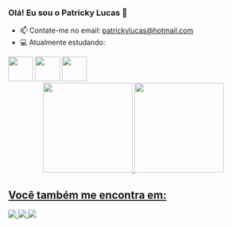### Olá! Eu sou o Patricky Lucas 👋

- 📫 Contate-me no email: patrickylucas@hotmail.com
- 💻 Atualmente estudando:
<div display="inline">
  <img width="50" height="50" src="https://cdn.jsdelivr.net/gh/devicons/devicon/icons/java/java-original-wordmark.svg" />
  <img width="50" height="50" src="https://cdn.jsdelivr.net/gh/devicons/devicon/icons/kotlin/kotlin-plain-wordmark.svg" />
  <img width="50" height="50" src="https://cdn.jsdelivr.net/gh/devicons/devicon/icons/python/python-original-wordmark.svg" />
</div>

<div align="center">
  <a href="https://github.com/PatrickyLucas">
  <img height="180em" src="https://github-readme-stats.vercel.app/api?username=PatrickyLucas&show_icons=true&theme=transparent&include_all_commits=true&count_private=true"/>
  <img height="180em" src="https://github-readme-stats.vercel.app/api/top-langs/?username=PatrickyLucas&layout=compact&langs_count=7&theme=transparent"/>
</div>
  
##

## Você também me encontra em:

<a href="#">
  <img src="https://img.shields.io/badge/linkedin-%230077B5.svg?style=for-the-badge&logo=linkedin&logoColor=white">
</a>
<a href="#">
  <img src="https://img.shields.io/badge/vercel-%23000000.svg?style=for-the-badge&logo=vercel&logoColor=white">
</a>

<a href="https://www.instagram.com/patrickylucas/">
  <img src="https://img.shields.io/badge/Instagram-%23E4405F.svg?style=for-the-badge&logo=Instagram&logoColor=white">
</a>
